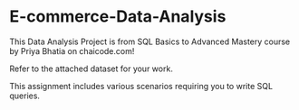 # E-commerce-Data-Analysis
This Data Analysis Project is from SQL Basics to Advanced Mastery course by Priya Bhatia on chaicode.com!

Refer to the attached dataset for your work.

This assignment includes various scenarios requiring you to write SQL queries.

